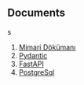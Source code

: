 ## Documents
s
1. [Mimari Dökümanı](https://levelup.gitconnected.com/structuring-fastapi-project-using-3-tier-design-pattern-4d2e88a55757)
2. [Pydantic](https://realpython.com/python-pydantic/)
3. [FastAPI](https://realpython.com/fastapi-python-web-apis/)
4. [PostgreSql](https://fastapi.tiangolo.com/tutorial/sql-databases/)
